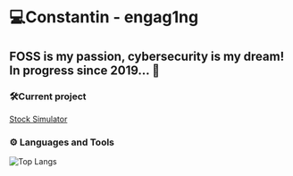 # 💻Constantin - engag1ng


FOSS is my passion, cybersecurity is my dream! In progress since 2019... 🐐
---
### 🛠️Current project
[Stock Simulator]([https://github.com/engag1ng/pion](https://github.com/engag1ng/stock-simulation))

### ⚙ Languages and Tools
![Top Langs](https://github-readme-stats.vercel.app/api/top-langs/?username=engag1ng&layout=compact&theme=github_dark)
